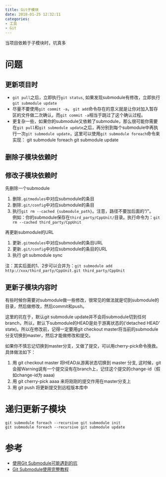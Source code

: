 ```yaml
---
title: Git子模块
date: 2018-01-25 12:32:11
categories: 
- 工具
- Git
---
```


当项目依赖于子模块时，坑真多

<!-- More -->

# 问题
## 更新项目时
* `git pull`之后，立即执行`git status`, 如果发现submodule有修改，立即执行`git submodule update`
* 尽量不要使用`git commit -a`， `git add`命令存在的意义就是让你对加入暂存区的文件做二次确认，而`git commit -a`相当于跳过了这个确认过程。
* 更复杂一些，如果你的submodule又依赖了submodule，那么很可能你需要在`git pull`和`git submodule update`之后，再分别到每个submodule中再执行一次`git submodule update`，这里可以使用`git submodule foreach`命令来实现： git submodule foreach git submodule update

## 删除子模块依赖时


## 修改子模块依赖时
先删除一个submodule

1. 删除`.gitmodules`中对应submodule的条目
2. 删除`.git/config`中对应submodule的条目
3. 执行`git rm --cached {submodule_path}`。注意，路径不要加后面的“/”。  
   例如：你的submodule保存在`third_party/CppUnit/`目录。执行命令为：`git rm --cached third_party/CppUnit`

再更新submodule的URL

1. 更新`.gitmodules`中对应submodule的条目URL
2. 更新`.git/config`中对应submodule的条目的URL
3. 执行 git submodule sync

注：其实后面的1、2步可以合并为：`git submodule add http://xxx/third_party/CppUnit.git third_party/CppUnit`

## 更新子模块内容时
有些时候你需要对submodule做一些修改，很常见的做法就是切到submodule的目录，然后做修改，然后commit和push。

这里的坑在于，默认git submodule update并不会将submodule切到任何branch，所以，默认下submodule的HEAD是处于游离状态的(‘detached HEAD’ state)。所以在修改前，记得一定要用git checkout master将当前的submodule分支切换到master，然后才能做修改和提交。

如果你不慎忘记切换到master分支，又做了提交，可以用cherry-pick命令挽救。具体做法如下：
1. 用 git checkout master 将HEAD从游离状态切换到 master 分支, 这时候，git会报Warning说有一个提交没有在branch上，记住这个提交的change-id（假如change-id为 aaaa)
2. 用 git cherry-pick aaaa 来将刚刚的提交作用在master分支上
3. 用 git push 将更新提交到远程版本库中


# 递归更新子模块
```
git submodule foreach --recursive git submodule init 
git submodule foreach --recursive git submodule update 
```

# 参考
* [使用Git Submodule可能遇到的坑](http://mobile.51cto.com/aprogram-393324.htm)
* [Git Submodule使用完整教程](https://yq.aliyun.com/articles/27002)